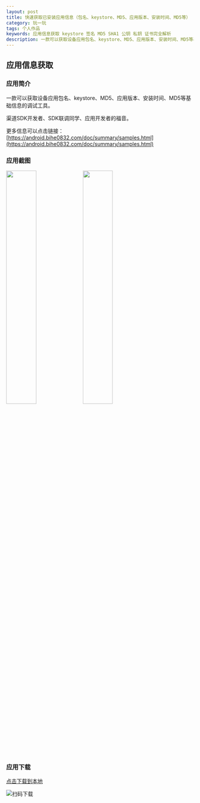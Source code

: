 ```yaml
---
layout: post
title: 快速获取已安装应用信息（包名、keystore、MD5、应用版本、安装时间、MD5等） - AAF
category: 玩一玩
tags: 个人作品
keywords: 应用信息获取 keystore 签名 MD5 SHA1 公钥 私钥 证书完全解析
description: 一款可以获取设备应用包名、keystore、MD5、应用版本、安装时间、MD5等基础信息的调试工具。
---
```


## 应用信息获取

### 应用简介
    
一款可以获取设备应用包名、keystore、MD5、应用版本、安装时间、MD5等基础信息的调试工具。

渠道SDK开发者、SDK联调同学、应用开发者的福音。

更多信息可以点击链接：[https://android.bihe0832.com/doc/summary/samples.html](https://android.bihe0832.com/doc/summary/samples.html)


### 应用截图

<img src="https://android.bihe0832.com/doc/demo/getapkinfo.png" width="40%" />

<img src="https://android.bihe0832.com/doc/demo/getapkinfo_dialog.png" width="40%" />

### 应用下载

[点击下载到本地](https://android.bihe0832.com/app/release/ZAPK_official.apk)

![扫码下载](https://api.qrserver.com/v1/create-qr-code/?size=120x120&data=https://android.bihe0832.com/app/release/ZAPK_official.apk)
 